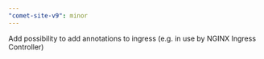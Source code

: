 ```yaml
---
"comet-site-v9": minor
---
```


Add possibility to add annotations to ingress (e.g. in use by NGINX Ingress Controller)